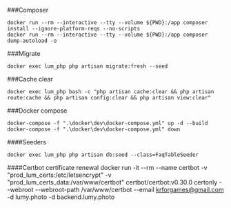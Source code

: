 ###Composer
```shell script
docker run --rm --interactive --tty --volume ${PWD}:/app composer install --ignore-platform-reqs --no-scripts
docker run --rm --interactive --tty --volume ${PWD}:/app composer dump-autoload -o
```

###Migrate
```shell script
docker exec lum_php php artisan migrate:fresh --seed
```

###Cache clear
```shell script
docker exec lum_php bash -c "php artisan cache:clear && php artisan route:cache && php artisan config:clear && php artisan view:clear"
```

###Docker compose
```shell script
docker-compose -f ".\docker\dev\docker-compose.yml" up -d --build
docker-compose -f ".\docker\dev\docker-compose.yml" down
```

####Seeders
```shell script
docker exec lum_php php artisan db:seed --class=FaqTableSeeder
```


####Certbot certificate renewal
docker run -it --rm --name certbot -v "prod_lum_certs:/etc/letsencrypt" -v "prod_lum_certs_data:/var/www/certbot" certbot/certbot:v0.30.0 certonly --webroot --webroot-path /var/www/certbot --email krforgames@gmail.com -d lumy.photo -d backend.lumy.photo
